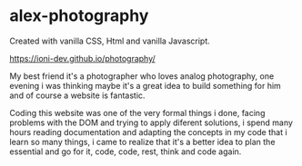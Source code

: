 # alex-photography
Created with vanilla CSS, Html and  vanilla Javascript.

https://ioni-dev.github.io/photography/

My best friend it's a photographer who loves analog photography, one evening i was thinking maybe it's a great idea to build something for him and of course a website is fantastic.

Coding this website was one of the very formal things i done, facing problems with the DOM and trying to apply diferent solutions, i spend many hours reading documentation and adapting the concepts in my code that i learn so many things, i came to realize that it's a better idea to plan the essential and go for it, code, code, rest, think and code again.

